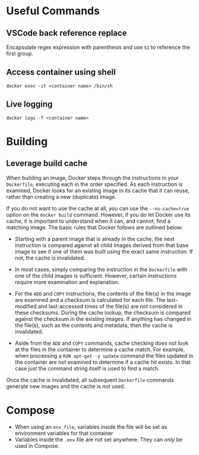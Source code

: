 # Useful Commands

## VSCode back reference replace

Encapsulate regex expression with parenthesis and use `$1` to reference the first group.

## Access container using shell

```
docker exec -it <container name> /bin/sh
```

## Live logging

```
docker logs -f <container name>
```

# Building

## Leverage build cache

When building an image, Docker steps through the instructions in your `Dockerfile`, executing each in the order specified. As each instruction is examined, Docker looks for an existing image in its cache that it can reuse, rather than creating a new (duplicate) image.

If you do not want to use the cache at all, you can use the `--no-cache=true` option on the `docker build` command. However, if you do let Docker use its cache, it is important to understand when it can, and cannot, find a matching image. The basic rules that Docker follows are outlined below:

 - Starting with a parent image that is already in the cache, the next instruction is compared against all child images derived from that base image to see if one of them was built using the exact same instruction. If not, the cache is invalidated.

 - In most cases, simply comparing the instruction in the `Dockerfile` with one of the child images is sufficient. However, certain instructions require more examination and explanation.

 - For the `ADD` and `COPY` instructions, the contents of the file(s) in the image are examined and a checksum is calculated for each file. The last-modified and last-accessed times of the file(s) are not considered in these checksums. During the cache lookup, the checksum is compared against the checksum in the existing images. If anything has changed in the file(s), such as the contents and metadata, then the cache is invalidated.

 - Aside from the `ADD` and `COPY` commands, cache checking does not look at the files in the container to determine a cache match. For example, when processing a `RUN apt-get -y update` command the files updated in the container are not examined to determine if a cache hit exists. In that case just the command string itself is used to find a match.

Once the cache is invalidated, all subsequent `Dockerfile` commands generate new images and the cache is not used.

# Compose

 - When using an `env_file`, variables inside the file will be set as environment variables for that container
 - Variables inside the `.env` file are not set anywhere. They can *only* be used in Compose.